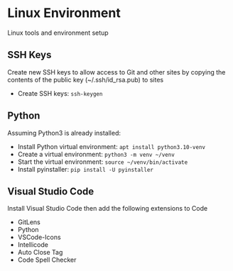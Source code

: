 # Linux Environment
Linux tools and environment setup

## SSH Keys
Create new SSH keys to allow access to Git and other sites by copying the contents of the public key (~/.ssh/id_rsa.pub) to sites
* Create SSH keys: ```ssh-keygen```

## Python
Assuming Python3 is already installed:
* Install Python virtual environment: ```apt install python3.10-venv```
* Create a virtual environment: ```python3 -m venv ~/venv```
* Start the virtual environment: ```source ~/venv/bin/activate```
* Install pyinstaller: ```pip install -U pyinstaller```

## Visual Studio Code
Install Visual Studio Code then add the following extensions to Code
* GitLens
* Python
* VSCode-Icons
* Intellicode
* Auto Close Tag
* Code Spell Checker
